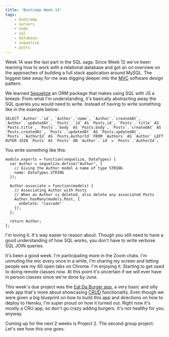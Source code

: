 ```yaml
---
title: 'Bootcamp Week 14'
tags: 
    - bootcamp
    - servers
    - node
    - sql
    - database
    - sequelize
    - posts
---
```


Week 14 was the last part in the SQL saga. Since Week 12 we've been learning how to work with a relational database and got an on overview on the approaches of building a full stack application around MySQL. The biggest take away for me was digging deeper into the [MVC](https://en.wikipedia.org/wiki/Model%E2%80%93view%E2%80%93controller) software design pattern.  

We learned [Sequelize](https://sequelize.org/v5/) an ORM package that makes using SQL with JS a breeze. From what I'm understanding, it's basically abstracting away the SQL queries you would need to write. Instead of having to write something like in the example below:

```
SELECT `Author`.`id`, `Author`.`name`, `Author`.`createdAt`, `Author`.`updatedAt`, `Posts`.`id` AS `Posts.id`, `Posts`.`title` AS `Posts.title`, `Posts`.`body` AS `Posts.body`, `Posts`.`createdAt` AS `Posts.createdAt`, `Posts`.`updatedAt` AS `Posts.updatedAt`, `Posts`.`AuthorId` AS `Posts.AuthorId` FROM `Authors` AS `Author` LEFT OUTER JOIN `Posts` AS `Posts` ON `Author`.`id` = `Posts`.`AuthorId`;
```

You write something like this:

```
module.exports = function(sequelize, DataTypes) {
  var Author = sequelize.define("Author", {
    // Giving the Author model a name of type STRING
    name: DataTypes.STRING
  });

  Author.associate = function(models) {
    // Associating Author with Posts
    // When an Author is deleted, also delete any associated Posts
    Author.hasMany(models.Post, {
      onDelete: "cascade"
    });
  };

  return Author;
};
```

I'm loving it. It's way easier to reason about. Though you still need to have a good understanding of how SQL works, you don't have to write verbose SQL JOIN queries.

It's been a good week. I'm participating more in the Zoom chats. I'm unmuting the mic every once in a while, I'm sharing my screen and letting people see my 40 open tabs on Chrome. I'm enjoying it. Starting to get used to doing remote classes now. At this point it's uncertain if we will ever have in person classes since we're done by June. 

This week's due project was the [Eat Da Burger app](https://aqueous-beyond-86348.herokuapp.com/), a very basic and silly web app that's more about showcasing [CRUD](https://en.wikipedia.org/wiki/Create,_read,_update_and_delete) functionality. Even though we were given a big blueprint on how to build this app and directions on how to deploy to Heroku, I'm super proud on how it turned out. Right now it's mostly a CRU app, so don't go crazy adding burgers. It's not healthy for you anyway. 

Coming up for the next 2 weeks is Project 2. The second group project. Let's see how this one goes.

 

